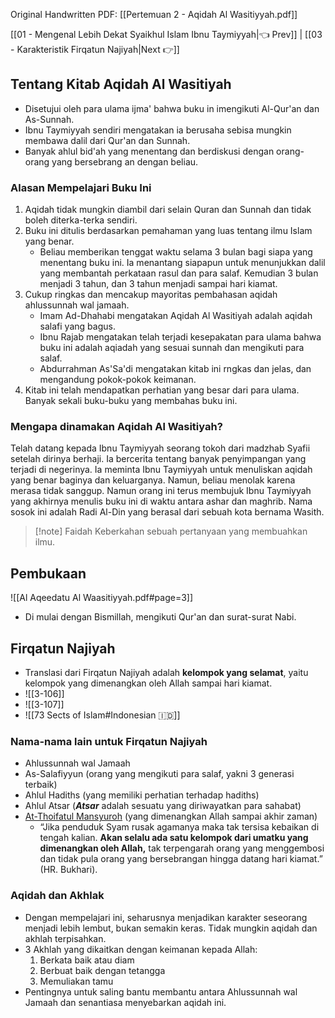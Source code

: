 Original Handwritten PDF: [[Pertemuan 2 - Aqidah Al Wasitiyyah.pdf]]

[[01 - Mengenal Lebih Dekat Syaikhul Islam Ibnu Taymiyyah|👈 Prev]] | [[03 - Karakteristik Firqatun Najiyah|Next 👉]]
## Tentang Kitab Aqidah Al Wasitiyah

- Disetujui oleh para ulama ijma' bahwa buku in imengikuti Al-Qur'an dan As-Sunnah.
- Ibnu Taymiyyah sendiri mengatakan ia berusaha sebisa mungkin membawa dalil dari Qur'an dan Sunnah.
- Banyak ahlul bid'ah yang menentang dan berdiskusi dengan orang-orang yang bersebrang an dengan beliau.
### Alasan Mempelajari Buku Ini

1. Aqidah tidak mungkin diambil dari selain Quran dan Sunnah dan tidak boleh diterka-terka sendiri.
2. Buku ini ditulis berdasarkan pemahaman yang luas tentang ilmu Islam yang benar.
	- Beliau memberikan tenggat waktu selama 3 bulan bagi siapa yang menentang buku ini. Ia menantang siapapun untuk menunjukkan dalil yang membantah perkataan rasul dan para salaf. Kemudian 3 bulan menjadi 3 tahun, dan 3 tahun menjadi sampai hari kiamat.
3. Cukup ringkas dan mencakup mayoritas pembahasan aqidah ahlussunnah wal jamaah.
	- Imam Ad-Dhahabi mengatakan Aqidah Al Wasitiyah adalah aqidah salafi yang bagus.
	- Ibnu Rajab mengatakan telah terjadi kesepakatan para ulama bahwa buku ini adalah aqiadah yang sesuai sunnah dan mengikuti para salaf.
	- Abdurrahman As'Sa'di mengatakan kitab ini rngkas dan jelas, dan mengandung pokok-pokok keimanan.
4. Kitab ini telah mendapatkan perhatian yang besar dari para ulama. Banyak sekali buku-buku yang membahas buku ini.
### Mengapa dinamakan Aqidah Al Wasitiyah?
Telah datang kepada Ibnu Taymiyyah seorang tokoh dari madzhab Syafii setelah dirinya berhaji. Ia bercerita tentang banyak penyimpangan yang terjadi di negerinya. Ia meminta Ibnu Taymiyyah untuk menuliskan aqidah yang benar baginya dan keluarganya. Namun, beliau menolak karena merasa tidak sanggup. Namun orang ini terus membujuk Ibnu Taymiyyah yang akhirnya menulis buku ini di waktu antara ashar dan maghrib. Nama sosok ini adalah Radi Al-Din yang berasal dari sebuah kota bernama Wasith.

> [!note] Faidah
> Keberkahan sebuah pertanyaan yang membuahkan ilmu.

## Pembukaan
![[Al Aqeedatu Al Waasitiyyah.pdf#page=3]]

- Di mulai dengan Bismillah, mengikuti Qur'an dan surat-surat Nabi.

## Firqatun Najiyah
- Translasi dari Firqatun Najiyah adalah **kelompok yang selamat**, yaitu kelompok yang dimenangkan oleh Allah sampai hari kiamat.
- ![[3-106]]
- ![[3-107]]
- ![[73 Sects of Islam#Indonesian 🇮🇩]]
### Nama-nama lain untuk Firqatun Najiyah
- Ahlussunnah wal Jamaah
- As-Salafiyyun (orang yang mengikuti para salaf, yakni 3 generasi terbaik)
- Ahlul Hadiths (yang memiliki perhatian terhadap hadiths)
- Ahlul Atsar (***Atsar*** adalah sesuatu yang diriwayatkan para sahabat)
- [At-Thoifatul Mansyuroh](https://almanhaj.or.id/2748-sifat-kelompok-yang-ditolong-thaifah-manshurah-dan-ahlus-sunah-wal-jamaah.html) (yang dimenangkan Allah sampai akhir zaman)
	- “Jika penduduk Syam rusak agamanya maka tak tersisa kebaikan di tengah kalian. **Akan selalu ada satu kelompok dari umatku yang dimenangkan oleh Allah,** tak terpengarah orang yang menggembosi dan tidak pula orang yang bersebrangan hingga datang hari kiamat.” (HR. Bukhari).

### Aqidah dan Akhlak
- Dengan mempelajari ini, seharusnya menjadikan karakter seseorang menjadi lebih lembut, bukan semakin keras. Tidak mungkin aqidah dan akhlah terpisahkan.
- 3 Akhlah yang dikaitkan dengan keimanan kepada Allah:
	1. Berkata baik atau diam
	2. Berbuat baik dengan tetangga
	3. Memuliakan tamu
- Pentingnya untuk saling bantu membantu antara Ahlussunnah wal Jamaah dan senantiasa menyebarkan aqidah ini.